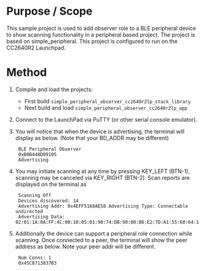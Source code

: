Purpose / Scope
===============

This sample project is used to add observer role to a BLE peripheral device to
show scanning functionality in a peripheral based project. The project is based
on simple_peripheral. This project is configured to run on the CC2640R2
Launchpad. 


Method
======

1. Compile and load the projects:
    - First build `simple_peripheral_observer_cc2640r2lp_stack_library`
    - Next build and load `simple_peripheral_observer_cc2640r2lp_app`

2. Connect to the LaunchPad via PuTTY (or other serial console emulator).

3. You will notice that when the device is advertising, the terminal will display 
   as below. (Note that your BD_ADDR may be different)

        BLE Peripheral Observer
        0xB0B448D09105
        Advertising

4. You may initiate scanning at any time by pressing KEY\_LEFT (BTN-1), scanning 
   may be canceled via KEY\_RIGHT (BTN-2). Scan reports are displayed on the 
   terminal as

        Scanning Off
        Devices discovered: 14
        Advertising Addr: 0x4EFF5168AE58 Advertising Type: Connectable undirected
        Advertising Data: 02:01:1A:0A:FF:4C:00:10:05:01:90:74:DB:90:00:B6:E2:7D:A1:55:68:64:1D:2E:1E:B5:35:2D:34:20:


5. Additionally the device can support a peripheral role connection while 
   scanning. Once connected to a peer, the terminal will show the peer address 
   as below. Note your peer addr will be different.

        Num Conns: 1
        0x45C8713837B3
